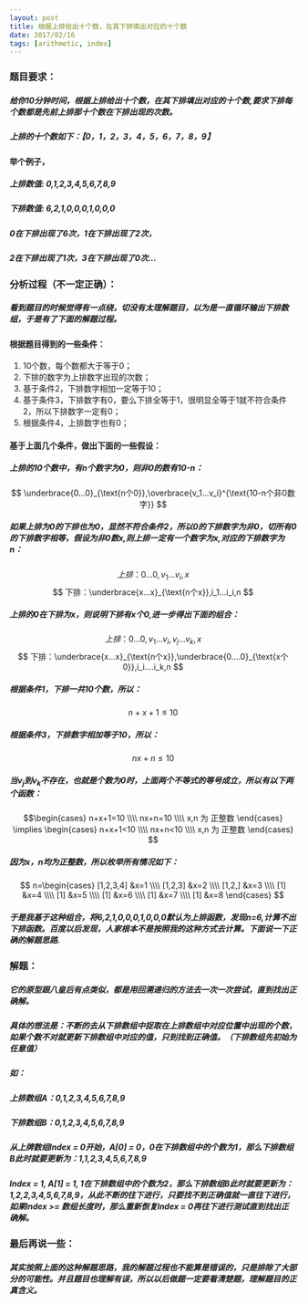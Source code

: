 ```yaml
---
layout: post
title: 根据上排给出十个数，在其下排填出对应的十个数
date: 2017/02/16
tags: [arithmetic, index]
---
```


### 题目要求：
##### 给你10分钟时间，根据上排给出十个数，在其下排填出对应的十个数,要求下排每个数都是先前上排那十个数在下排出现的次数。
##### 上排的十个数如下：【0，1，2，3，4，5，6，7，8，9】
<!--more-->

#### 举个例子，
##### 上排数值: 0,1,2,3,4,5,6,7,8,9
##### 下排数值: 6,2,1,0,0,0,1,0,0,0
##### 0在下排出现了6次，1在下排出现了2次，
##### 2在下排出现了1次，3在下排出现了0次...

### 分析过程（不一定正确）：
##### 看到题目的时候觉得有一点绕，切没有太理解题目，以为是一直循环输出下排数组，于是有了下面的解题过程。
#### 根据题目得到的一些条件：
1. 10个数，每个数都大于等于0；
2. 下排的数字为上排数字出现的次数；
3. 基于条件2，下排数字相加一定等于10；
4. 基于条件3，下排数字有0，要么下排全等于1，很明显全等于1就不符合条件2，所以下排数字一定有0；
5. 根据条件4，上排数字也有0；

#### 基于上面几个条件，做出下面的一些假设：
##### 上排的10个数中，有n个数字为0，则非0的数有10-n：
$$ \underbrace{0...0}_{\text{n个0}},\overbrace{v_1...v_i}^{\text{10-n个非0数字}} $$
##### 如果上排为0的下排也为0，显然不符合条件2，所以0的下排数字为非0，切所有0的下排数字相等，假设为非0数x,则上排一定有一个数字为x,对应的下排数字为n：
$$ 上排：0...0,v_1...v_i,x $$
$$ 下排：\underbrace{x...x}_{\text{n个x}},i_1...i_i,n $$
##### 上排的0在下排为x，则说明下排有x个0,进一步得出下面的组合：
$$ 上排：0...0,v_1...v_i,v_j...v_k,x $$
$$ 下排：\underbrace{x...x}_{\text{n个x}},\underbrace{0....0}_{\text{x个0}},i_i....i_k,n $$
##### 根据条件1，下排一共10个数，所以：
$$ n+x+1≤10 $$
##### 根据条件3，下排数字相加等于10，所以：
$$ nx+n≤10 $$
##### 当v<sub>j</sub>到v<sub>k</sub>不存在，也就是个数为0时，上面两个不等式的等号成立，所以有以下两个函数：
$$\begin{cases}
n+x+1=10 \\\\
nx+n=10 \\\\
x,n 为 正整数
\end{cases}
\implies
\begin{cases}
n+x+1<10 \\\\
nx+n<10 \\\\
x,n 为 正整数
\end{cases}
$$
##### 因为x，n均为正整数，所以枚举所有情况如下：
$$
n=\begin{cases}
[1,2,3,4] &x=1 \\\\
[1,2,3] &x=2 \\\\
[1,2,] &x=3 \\\\
[1] &x=4 \\\\
[1] &x=5 \\\\
[1] &x=6 \\\\
[1] &x=7 \\\\
[1] &x=8
\end{cases}
$$
##### 于是我基于这种组合，将6,2,1,0,0,0,1,0,0,0默认为上排函数，发现n=6,计算不出下排函数。百度以后发现，人家根本不是按照我的这种方式去计算。下面说一下正确的解题思路.

### 解题：
##### 它的原型跟八皇后有点类似，都是用回溯递归的方法去一次一次尝试，直到找出正确解。
##### 具体的想法是：不断的去从下排数组中捉取在上排数组中对应位置中出现的个数，如果个数不对就更新下排数组中对应的值，只到找到正确值。（下排数组先初始为任意值）
##### 如：
##### 上排数组A：0,1,2,3,4,5,6,7,8,9
##### 下排数组B：0,1,2,3,4,5,6,7,8,9
##### 从上牌数组Index = 0开始，A[0] = 0，0在下排数组中的个数为1，那么下排数组B此时就要更新为：1,1,2,3,4,5,6,7,8,9
##### Index = 1, A[1] = 1, 1在下排数组中的个数为2，那么下排数组B此时就要更新为：1,2,2,3,4,5,6,7,8,9，从此不断的往下进行，只要找不到正确值就一直往下进行，如果Index >= 数组长度时，那么重新恢复Index = 0再往下进行测试直到找出正确解。

### 最后再说一些：
##### 其实按照上面的这种解题思路，我的解题过程也不能算是错误的，只是排除了大部分的可能性。并且题目也理解有误，所以以后做题一定要看清楚题，理解题目的正真含义。
